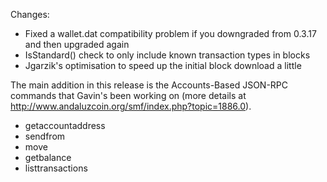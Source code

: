 Changes:
* Fixed a wallet.dat compatibility problem if you downgraded from 0.3.17 and then upgraded again
* IsStandard() check to only include known transaction types in blocks
* Jgarzik's optimisation to speed up the initial block download a little

The main addition in this release is the Accounts-Based JSON-RPC commands that Gavin's been working on (more details at http://www.andaluzcoin.org/smf/index.php?topic=1886.0).  
* getaccountaddress
* sendfrom
* move
* getbalance
* listtransactions

